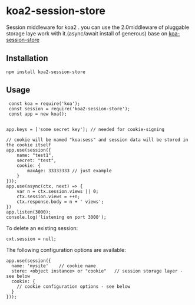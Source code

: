 # koa2-session-store


Session middleware for koa2 .
you can use the 2.0middleware of pluggable storage laye work with it.(async/await install of  generous)
base on [koa-session-store](https://github.com/hiddentao/koa-session-store/)

## Installation

```
npm install koa2-session-store
```
## Usage 

```
 const koa = require('koa');
 const session = require('koa2-session-store');
 const app = new koa();
 
 
app.keys = ['some secret key']; // needed for cookie-signing

// cookie will be named "koa:sess" and session data will be stored in the cookie itself
app.use(session({
    name: "test1",
    secret: "test",
    cookie: {
        maxAge: 33333333 // just example
    }
}));
app.use(async(ctx, next) => {
    var n = ctx.session.views || 0;
    ctx.session.views = ++n;
    ctx.response.body = n + ' views';
})
app.listen(3000);
console.log('listening on port 3000');
```

To delete an existing session:

```
cxt.session = null;
```

The following configuration options are available:

```
app.use(session({
  name: 'mysite'    // cookie name
  store: <object instance> or "cookie"   // session storage layer - see below
  cookie: {
    // cookie configuration options - see below
  }
}));

```



